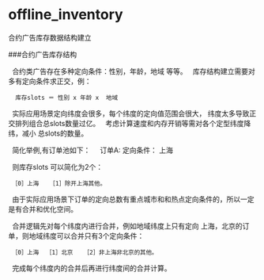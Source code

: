 # offline_inventory
合约广告库存数据结构建立

###合约广告库存结构

   合约类广告存在多种定向条件：性别，年龄，地域 等等。
   
   库存结构建立需要对多有定向条件求正交，例：
      
      
      库存slots ＝ 性别 x 年龄 x  地域
   
   实际应用场景定向纬度会很多，每个纬度的定向值范围会很大， 纬度太多导致正交排列组合总slots数量过亿。
   
   考虑计算速度和内存开销等需对各个定型纬度降纬，减小 总slots的数量。
   
   简化举例,有订单池如下：
     
      订单A: 定向条件： 上海
     
   则库存slots 可以简化为2个： 
   
     ［0］上海   ［1］除开上海其他。
   
   由于实际应用场景下订单的定向总数有重点城市和和热点定向条件的，所以一定是有合并和优化空间。
   
   合并逻辑先对每个纬度内进行合并，例如地域纬度上只有定向 上海，北京的订单，则地域纬度可以合并只有3个定向条件：
     
     ［0］上海  ［1］北京   ［2］非上海非北京的其他。
   
   完成每个纬度内的合并后再进行纬度间的合并计算。
   
      
      
